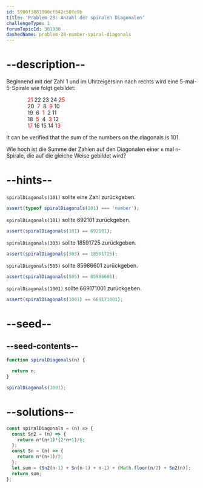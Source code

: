 ```yaml
---
id: 5900f3881000cf542c50fe9b
title: 'Problem 28: Anzahl der spiralen Diagonalen'
challengeType: 1
forumTopicId: 301930
dashedName: problem-28-number-spiral-diagonals
---
```


# --description--

Beginnend mit der Zahl 1 und im Uhrzeigersinn nach rechts wird eine 5-mal-5-Spirale wie folgt gebildet:

<div style='padding-left: 4em;'>
  <div style='color: red; display: inline;'>21</div> 22 23 24 <div style='color: red; display: inline;'>25</div><br>
  20  <div style='color: red; display: inline;'>7</div>  8  <div style='color: red; display: inline;'>9</div> 10<br>
  19  6  <div style='color: red; display: inline;'>1</div>  2 11<br>
  18  <div style='color: red; display: inline;'>5</div>  4  <div style='color: red; display: inline;'>3</div> 12<br>
  <div style='color: red; display: inline;'>17</div> 16 15 14 <div style='color: red; display: inline;'>13</div><br>
</div>

It can be verified that the sum of the numbers on the diagonals is 101.

Wie hoch ist die Summe der Zahlen auf den Diagonalen einer `n` mal `n`-Spirale, die auf die gleiche Weise gebildet wird?

# --hints--

`spiralDiagonals(101)` sollte eine Zahl zurückgeben.

```js
assert(typeof spiralDiagonals(101) === 'number');
```

`spiralDiagonals(101)` sollte 692101 zurückgeben.

```js
assert(spiralDiagonals(101) == 692101);
```

`spiralDiagonals(303)` sollte 18591725 zurückgeben.

```js
assert(spiralDiagonals(303) == 18591725);
```

`spiralDiagonals(505)` sollte 85986601 zurückgeben.

```js
assert(spiralDiagonals(505) == 85986601);
```

`spiralDiagonals(1001)` sollte 669171001 zurückgeben.

```js
assert(spiralDiagonals(1001) == 669171001);
```

# --seed--

## --seed-contents--

```js
function spiralDiagonals(n) {

  return n;
}

spiralDiagonals(1001);
```

# --solutions--

```js
const spiralDiagonals = (n) => {
  const Sn2 = (n) => {
    return n*(n+1)*(2*n+1)/6;
  };
  const Sn = (n) => {
    return n*(n+1)/2;
  };
  let sum = (Sn2(n-1) + Sn(n-1) + n-1) + (Math.floor(n/2) + Sn2(n));
  return sum;
};
```
